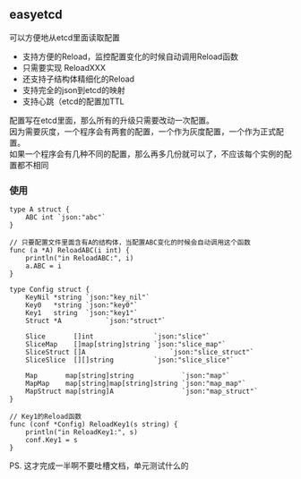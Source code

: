 ## easyetcd

可以方便地从etcd里面读取配置

- 支持方便的Reload，监控配置变化的时候自动调用Reload函数
 - 只需要实现 ReloadXXX
 - 还支持子结构体精细化的Reload
- 支持完全的json到etcd的映射
- 支持心跳（etcd的配置加TTL


配置写在etcd里面，那么所有的升级只需要改动一次配置。  
因为需要灰度，一个程序会有两套的配置，一个作为灰度配置，一个作为正式配置。  
如果一个程序会有几种不同的配置，那么再多几份就可以了，不应该每个实例的配置都不相同


### 使用

```
type A struct {
    ABC int `json:"abc"`
}

// 只要配置文件里面含有A的结构体，当配置ABC变化的时候会自动调用这个函数
func (a *A) ReloadABC(i int) {
    println("in ReloadABC:", i)
    a.ABC = i
}

type Config struct {
    KeyNil *string `json:"key_nil"`
    Key0   *string `json:"key0"`
    Key1   string  `json:"key1"`
    Struct *A           `json:"struct"`

    Slice       []int               `json:"slice"`
    SliceMap    []map[string]string `json:"slice_map"`
    SliceStruct []A                     `json:"slice_struct"`
    SliceSlice  [][]string          `json:"slice_slice"`

    Map       map[string]string            `json:"map"`
    MapMap    map[string]map[string]string `json:"map_map"`
    MapStruct map[string]A                 `json:"map_struct"`
}

// Key1的Reload函数
func (conf *Config) ReloadKey1(s string) {
    println("in ReloadKey1:", s)
    conf.Key1 = s
}

```

PS. 这才完成一半啊不要吐槽文档，单元测试什么的

